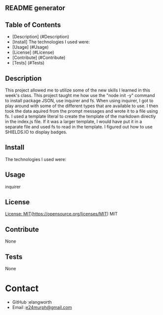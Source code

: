 ## README generator

## Table of Contents
* [Description] (#Description)
* [Install] The technologies I used were:
* [Usage] (#Usage)
* [License] (#License)
* [Contribute] (#Contribute)
* [Tests] (#Tests)

## Description
This project allowed me to utilize some of the new skills I learned in this week's class. This project taught me how use the "node init -y" command to install package JSON, use inquirer and fs. When using inquirer, I got to play around with some of the different types that are available to use. I then took the data aquired from the prompt messages and wrote it to a file using fs. I used a template literal to create the template of the markdown directly in the index.js file. If it was a larger template, I would have put it in a separate file and used fs to read in the template. I figured out how to use SHIELDS.IO to display badges.

## Install
The technologies I used were:

## Usage
inquirer

## License
[License: MIT](https://img.shields.io/badge/License-MIT-yellow.svg)(https://opensource.org/licenses/MIT)
MIT

## Contribute
None

## Tests
None    

# Contact 
* GitHub :elangworth
* Email :e24murph@gmail.com
